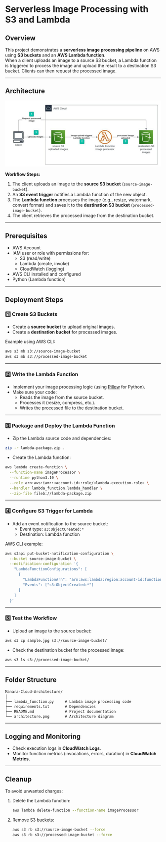 # Serverless Image Processing with S3 and Lambda

## Overview
This project demonstrates a **serverless image processing pipeline** on AWS using **S3 buckets** and an **AWS Lambda function**.  
When a client uploads an image to a source S3 bucket, a Lambda function is triggered to process the image and upload the result to a destination S3 bucket. Clients can then request the processed image.

---

## Architecture

![Architecture Diagram](Serverless-Image-Processing-with-S3-and-Lambda.png)

**Workflow Steps:**

1. The client uploads an image to the **source S3 bucket** (`source-image-bucket`).
2. An **S3 event trigger** notifies a Lambda function of the new object.
3. The **Lambda function** processes the image (e.g., resize, watermark, convert format) and saves it to the **destination S3 bucket** (`processed-image-bucket`).
4. The client retrieves the processed image from the destination bucket.

---

## Prerequisites

- AWS Account  
- IAM user or role with permissions for:
  - S3 (read/write)  
  - Lambda (create, invoke)  
  - CloudWatch (logging)
- AWS CLI installed and configured
- Python (Lambda function)

---

## Deployment Steps

### 1️⃣ Create S3 Buckets
- Create a **source bucket** to upload original images.
- Create a **destination bucket** for processed images.

Example using AWS CLI:
```bash
aws s3 mb s3://source-image-bucket
aws s3 mb s3://processed-image-bucket
```

---

### 2️⃣ Write the Lambda Function
- Implement your image processing logic (using [Pillow](https://pillow.readthedocs.io/) for Python).  
- Make sure your code:
  - Reads the image from the source bucket.
  - Processes it (resize, compress, etc.).
  - Writes the processed file to the destination bucket.

---

### 3️⃣ Package and Deploy the Lambda Function
- Zip the Lambda source code and dependencies:
```bash
zip -r lambda-package.zip .
```

- Create the Lambda function:
```bash
aws lambda create-function \
  --function-name imageProcessor \
  --runtime python3.10 \
  --role arn:aws:iam::<account-id>:role/<lambda-execution-role> \
  --handler lambda_function.lambda_handler \
  --zip-file fileb://lambda-package.zip
```

---

### 4️⃣ Configure S3 Trigger for Lambda
- Add an event notification to the source bucket:
  - Event type: `s3:ObjectCreated:*`
  - Destination: Lambda function

AWS CLI example:
```bash
aws s3api put-bucket-notification-configuration \
  --bucket source-image-bucket \
  --notification-configuration '{
    "LambdaFunctionConfigurations": [
      {
        "LambdaFunctionArn": "arn:aws:lambda:region:account-id:function:imageProcessor",
        "Events": ["s3:ObjectCreated:*"]
      }
    ]
  }'
```

---

### 5️⃣ Test the Workflow
- Upload an image to the source bucket:
```bash
aws s3 cp sample.jpg s3://source-image-bucket/
```

- Check the destination bucket for the processed image:
```bash
aws s3 ls s3://processed-image-bucket/
```

---

## Folder Structure
```
Manara-Cloud-Architecture/
│
├── lambda_function.py     # Lambda image processing code
├── requirements.txt       # Dependencies
├── README.md              # Project documentation
└── architecture.png       # Architecture diagram
```

---

## Logging and Monitoring
- Check execution logs in **CloudWatch Logs**.
- Monitor function metrics (invocations, errors, duration) in **CloudWatch Metrics**.

---

## Cleanup
To avoid unwanted charges:
1. Delete the Lambda function:
   ```bash
   aws lambda delete-function --function-name imageProcessor
   ```
2. Remove S3 buckets:
   ```bash
   aws s3 rb s3://source-image-bucket --force
   aws s3 rb s3://processed-image-bucket --force
   ```

